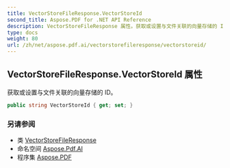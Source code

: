 ```yaml
---
title: VectorStoreFileResponse.VectorStoreId
second_title: Aspose.PDF for .NET API Reference
description: VectorStoreFileResponse 属性。获取或设置与文件关联的向量存储的 ID
type: docs
weight: 80
url: /zh/net/aspose.pdf.ai/vectorstorefileresponse/vectorstoreid/
---
```

## VectorStoreFileResponse.VectorStoreId 属性

获取或设置与文件关联的向量存储的 ID。

```csharp
public string VectorStoreId { get; set; }
```

### 另请参阅

* 类 [VectorStoreFileResponse](../)
* 命名空间 [Aspose.Pdf.AI](../../../aspose.pdf.ai/)
* 程序集 [Aspose.PDF](../../../)